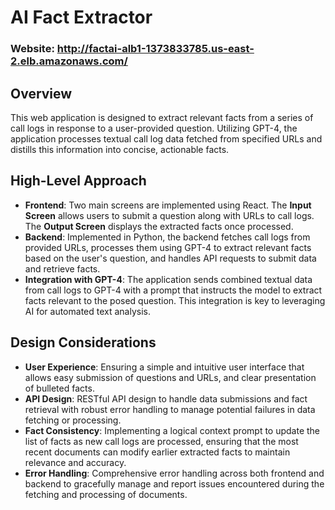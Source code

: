 # AI Fact Extractor

### Website: http://factai-alb1-1373833785.us-east-2.elb.amazonaws.com/

## Overview
This web application is designed to extract relevant facts from a series of call logs in response to a user-provided question. Utilizing GPT-4, the application processes textual call log data fetched from specified URLs and distills this information into concise, actionable facts.

## High-Level Approach
- **Frontend**: Two main screens are implemented using React. The **Input Screen** allows users to submit a question along with URLs to call logs. The **Output Screen** displays the extracted facts once processed.
- **Backend**: Implemented in Python, the backend fetches call logs from provided URLs, processes them using GPT-4 to extract relevant facts based on the user's question, and handles API requests to submit data and retrieve facts.
- **Integration with GPT-4**: The application sends combined textual data from call logs to GPT-4 with a prompt that instructs the model to extract facts relevant to the posed question. This integration is key to leveraging AI for automated text analysis.

## Design Considerations
- **User Experience**: Ensuring a simple and intuitive user interface that allows easy submission of questions and URLs, and clear presentation of bulleted facts.
- **API Design**: RESTful API design to handle data submissions and fact retrieval with robust error handling to manage potential failures in data fetching or processing.
- **Fact Consistency**: Implementing a logical context prompt to update the list of facts as new call logs are processed, ensuring that the most recent documents can modify earlier extracted facts to maintain relevance and accuracy.
- **Error Handling**: Comprehensive error handling across both frontend and backend to gracefully manage and report issues encountered during the fetching and processing of documents.
